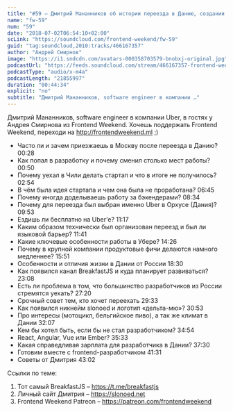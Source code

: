 ```yaml
---
title: "#59 – Дмитрий Мананников об истории переезда в Данию, создании стартапа в Чили и BreakfastJS"
name: "fw-59"
num: "59"
date: "2018-07-02T06:54:10+02:00"
scLink: "https://soundcloud.com/frontend-weekend/fw-59"
guid: "tag:soundcloud,2010:tracks/466167357"
author: "Андрей Смирнов"
image: "https://i1.sndcdn.com/avatars-000358703579-bnobxj-original.jpg"
podcastUrl: "https://feeds.soundcloud.com/stream/466167357-frontend-weekend-fw-59.m4a"
podcastType: "audio/x-m4a"
podcastLength: "21855997"
duration: "00:44:34"
explicit: "no"
subtitle: "Дмитрий Мананников, software engineer в компании …"
---
```

Дмитрий Мананников, software engineer в компании Uber, в гостях у Андрея Смирнова из Frontend Weekend. Хочешь поддержать Frontend Weekend, переходи на http://frontendweekend.ml ;)

- Часто ли и зачем приезжаешь в Москву после переезда в Данию? 00:28
- Как попал в разработку и почему сменил столько мест работы? 00:50
- Почему уехал в Чили делать стартап и что в итоге не получилось? 02:54
- В чём была идея стартапа и чем она была не проработана? 06:45
- Почему иногда доделываешь работу за бэкендерами? 08:34
- Почему для переезда был выбран именно Uber в Орхусе (Дания)? 09:53
- Ездишь ли бесплатно на Uber’е? 11:17
- Каким образом технически был организован переезд и был ли языковой барьер? 11:41
- Какие ключевые особенности работы в Убере? 14:26
- Почему в крупной компании продуктовые фичи делаются намного медленнее? 15:51
- Особенности и отличия жизни в Дании от России 18:30
- Как появился канал BreakfastJS и куда планирует развиваться? 23:08
- Есть ли проблема в том, что большинство разработчиков из России стремятся уехать? 27:20
- Срочный совет тем, кто хочет переехать 29:33
- Как появился никнейм slonoed и логотип «дельта-мю»? 30:53
- Про интересы (мотоцикл, бельгийское пиво), а так же климат в Дании 32:07
- Кем бы хотел быть, если бы не стал разработчиком? 34:54
- React, Angular, Vue или Ember? 35:33
- Какая справедливая зарплата для разработчика в Дании? 37:30
- Готовим вместе с frontend-разработчиком 41:31
- Советы от Дмитрия 43:02

Ссылки по теме:
1) Тот самый BreakfastJS – https://t.me/breakfastjs
2) Личный сайт Дмитрия – https://slonoed.net
3) Frontend Weekend Patreon – https://patreon.com/frontendweekend
